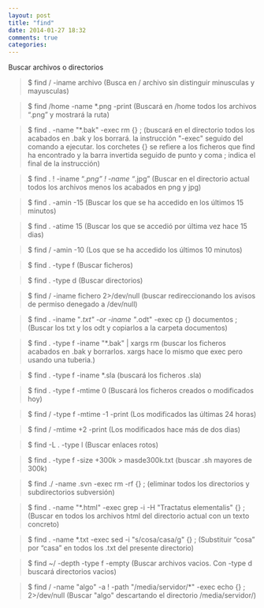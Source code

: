 ```yaml
---
layout: post
title: "find"
date: 2014-01-27 18:32
comments: true
categories: 
---
```

Buscar archivos o directorios 

>$ find / -iname archivo     (Busca en / archivo sin distinguir minusculas y mayusculas)

>$ find /home -name *.png -print      (Buscará en /home todos los archivos “.png” y mostrará la ruta)

>$ find . -name "*.bak" -exec rm {} \; (buscará en el directorio todos los acabados en .bak y los borrará. la instrucción "-exec" seguido del comando a ejecutar. los corchetes {} se refiere a los ficheros que find ha encontrado y la barra invertida seguido de punto y coma \; indica el final de la instrucción)

>$ find . ! -iname “*.png” ! -name “*.jpg”  (Buscar en el directorio actual todos los archivos menos los acabados en png y jpg)

>$ find . -amin -15 (Buscar los que se ha accedido en los últimos 15 minutos)

>$ find . -atime 15 (Buscar los que se accedió por última vez hace 15 dias)

>$ find / -amin -10 (Los que se ha accedido los últimos 10 minutos)

>$ find . -type f  (Buscar ficheros)

>$ find . -type d  (Buscar directorios)

>$ find / -iname fichero 2>/dev/null  (buscar redireccionando los avisos de permiso denegado a /dev/null)

>$ find . -iname "*.txt" -or -iname "*.odt" -exec cp {} documentos \; (Buscar los txt y los odt y copiarlos a la carpeta documentos)

>$ find . -type f -iname "*.bak" | xargs rm (buscar los ficheros acabados en .bak y borrarlos. xargs hace lo mismo que exec pero usando una tuberia.)

>$ find . -type f -iname *.sla (buscará los ficheros .sla)

>$ find . -type f -mtime 0 (Buscará los ficheros creados o modificados hoy)

>$ find / -type f -mtime -1 -print (Los modificados las últimas 24 horas)

>$ find / -mtime +2 -print (Los modificados hace más de dos dias) 

>$ find -L . -type l  (Buscar enlaces rotos)

>$ find . -type f -size +300k > masde300k.txt (buscar .sh mayores de 300k)

>$ find ./ -name .svn -exec rm -rf {} \; (eliminar todos los directorios y subdirectorios subversión)

>$ find . -name "*.html" -exec grep -i -H "Tractatus elementalis" {} \; (Buscar en todos los archivos html del directorio actual con un texto concreto)

>$ find . -name \*.txt -exec sed -i "s/cosa/casa/g" {} \; (Substituir “cosa” por “casa” en todos los .txt del presente directorio)

>$ find ~/ -depth -type f -empty (Buscar archivos vacios. Con -type d buscará directorios vacios)

>$ find / -name "algo" -a ! -path "/media/servidor/*" -exec echo {} \; 2>/dev/null (Buscar "algo" descartando el directorio /media/servidor/)

